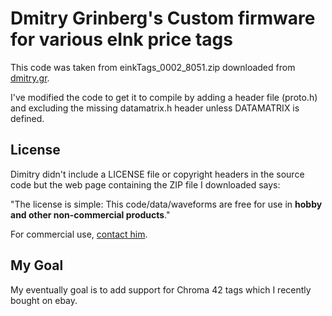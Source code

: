# Dmitry Grinberg's Custom firmware for various eInk price tags

This code was taken from einkTags_0002_8051.zip downloaded from 
[dmitry.gr](https://dmitry.gr/?r=05.Projects&proj=29.%20eInk%20Price%20Tags).

I've modified the code to get it to compile by adding a header file (proto.h)
and excluding the missing datamatrix.h header unless DATAMATRIX is defined.

## License

Dimitry didn't include a LICENSE file or copyright headers in the source code
but the web page containing the ZIP file I downloaded says:

"The license is simple: This code/data/waveforms are free for use in **hobby and 
other non-commercial products**." 

For commercial use, <a href="mailto:licensing@dmitry.gr">contact him</a>.

## My Goal

My eventually goal is to add support for Chroma 42 tags which I recently 
bought on ebay.


